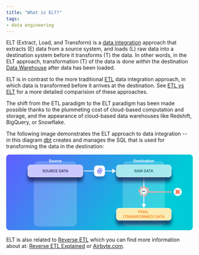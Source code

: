 ```yaml
---
title: "What is ELT?"
tags:
- data engineering
---
```

ELT (Extract, Load, and Transform) is a [data integration](https://airbyte.com/blog/data-integration) approach that extracts (E) data from a source system, and loads (L) raw data into a destination system before it transforms (T) the data. In other words, in the ELT approach, transformation (T) of the data is done _within_ the destination [Data Warehouse](term/data%20warehouse.md) after data has been loaded. 

ELT is in contrast to the more traditional [ETL](term/etl.md) data integration approach, in which data is transformed before it arrives at the destination. See [ETL vs ELT](term/etl%20vs%20elt.md) for a more detailed comparision of these approaches.

The shift from the ETL paradigm to the ELT paradigm has been made possible thanks to the plummeting cost of cloud-based computation and storage, and the appearance of cloud-based data warehouses like Redshift, BigQuery, or Snowflake. 

The following image demonstrates the ELT approach to data integration -- in this diagram [dbt](https://docs.getdbt.com/docs/introduction) creates and manages the SQL that is used for transforming the data in the destination:

![](images/elt-tool.png)

ELT is also related to [Reverse ETL](term/reverse%20etl.md) which you can find more information about at: [Reverse ETL Explained](https://airbyte.com/blog/reverse-etl#so-what-is-a-reverse-etl) or [Airbyte.com](https://airbyte.com). 
